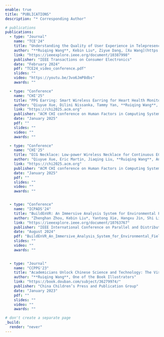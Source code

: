 ```yaml
---
enable: true
title: "PUBLICATIONS"
description: "* Corresponding Author"

# publications
publications:
  - type: "Journal"
    name: "TCE'24"
    title: "Understanding the Quality of User Experience in Telepresence Systems from an Information Theory Perspective"
    author: "**Ruiqing Wang**, Kebin Liu*, Ziyue Dang, [Xu Wang](https://wangxu.ai), Fan Dang, Yue Sun, Yuang Tong, Haitian Zhao, [Yunhao Liu](https://people.gix.tsinghua.edu.cn/yunhao/en.html)"
    link: "https://ieeexplore.ieee.org/document/10387998"
    publisher: "IEEE Transactions on Consumer Electronics"
    date: "February 2024"
    pdf: "TCE24_video_conference.pdf"
    slides: ""
    video: "https://youtu.be/3vo6JmP8dbs"
    awards: ""

  - type: "Conference"
    name: "CHI'25"
    title: "PPG Earring: Smart Wireless Earring for Heart Health Monitoring"
    author: "Qiuyue Xue, Dilini Nissanka, Tammy Yan, **Ruiqing Wang**, Shwetak Patel, Vikram Iyer"
    link: "https://chi2025.acm.org"
    publisher: "ACM CHI conference on Human Factors in Computing Systems"
    date: "January 2025"
    pdf: ""
    slides: ""
    video: ""
    awards: ""

  - type: "Conference"
    name: "CHI'25"
    title: "ECG Necklace: Low-power Wireless Necklace for Continuous ECG Monitoring"
    author: "Qiuyue Xue, Eric Martin, Jiaqing Liu, **Ruiqing Wang**, Antonio Glenn, Richard Li, Vikram Iyer, Shwetak Patel"
    link: "https://chi2025.acm.org"
    publisher: "ACM CHI conference on Human Factors in Computing Systems"
    date: "January 2025"
    pdf: ""
    slides: ""
    video: ""
    awards: ""


  - type: "Conference"
    name: "ICPADS'24"
    title: "BuildEnVR: An Immersive Analysis System for Environmental Field"
    author: "Zhenghan Zhou, Kebin Liu*, Yantong Xie, Hangxu Jin, Shi Liu, **Ruiqing Wang**, Haitian Zhao, Borong Lin"
    link: "https://ieeexplore.ieee.org/document/10763767"
    publisher: "IEEE International Conference on Parallel and Distributed Systems"
    date: "August 2024"
    pdf: "BuildEnVR_An_Immersive_Analysis_System_for_Environmental_Field.pdf"
    slides: ""
    video: ""
    awards: ""
    

  - type: "Journal"
    name: "CCPPG'23"
    title: "Academicians Unlock Chinese Science and Technology: The Visible Information World"
    author: "**Ruiqing Wang**, One of the Book Illustrators"
    link: "https://book.douban.com/subject/36279974/"
    publisher: "China Children’s Press and Publication Group"
    date: "January 2023"
    pdf: ""
    slides: ""
    video: ""
    awards: ""

# don't create a separate page
_build:
  render: "never"
---
```

